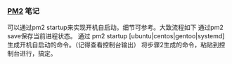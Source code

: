 ### [PM2](https://wohugb.gitbooks.io/pm2/features/make_pm2_restart_on_server_reboot.html) 笔记
可以通过pm2 startup来实现开机自启动。细节可参考。大致流程如下
通过pm2 save保存当前进程状态。
通过 pm2 startup [ubuntu|centos|gentoo|systemd]生成开机自启动的命令。（记得查看控制台输出）
将步骤2生成的命令，粘贴到控制台进行，搞定。